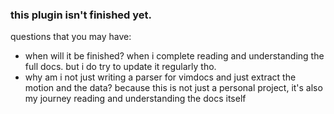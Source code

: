### this plugin isn't finished yet.

questions that you may have:
- when will it be finished?
    when i complete reading and understanding the full docs. but i do try to update it regularly tho.
- why am i not just writing a parser for vimdocs and just extract the motion and the data?
    because this is not just a personal project, it's also my journey reading and understanding the docs itself
